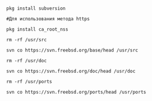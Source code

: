 ﻿```

pkg install subversion

#Для использования метода https

pkg install ca_root_nss

rm -rf /usr/src

svn co https://svn.freebsd.org/base/head /usr/src

rm -rf /usr/doc

svn co https://svn.freebsd.org/doc/head /usr/doc

rm -rf /usr/ports

svn co https://svn.freebsd.org/ports/head /usr/ports



```